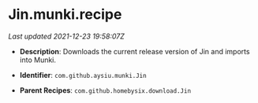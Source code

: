 # Jin.munki.recipe

_Last updated 2021-12-23 19:58:07Z_

- **Description**: Downloads the current release version of Jin and imports into Munki.

- **Identifier**: `com.github.aysiu.munki.Jin`

- **Parent Recipes**: `com.github.homebysix.download.Jin`